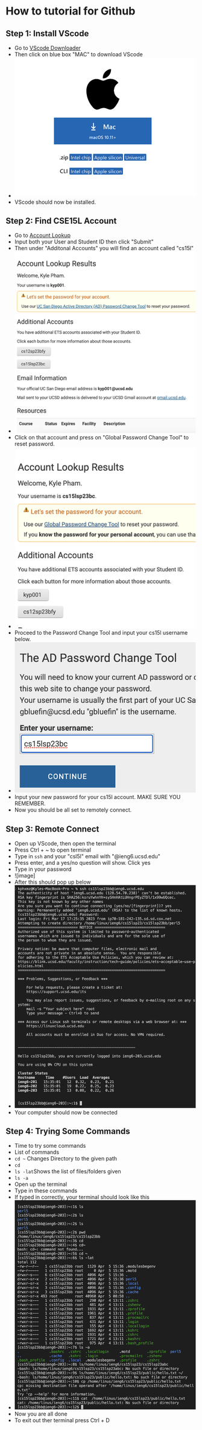 # How to tutorial for Github
## Step 1: Install VScode
* Go to [VScode Downloader](https://code.visualstudio.com/download)
* Then click on blue box "MAC" to download VScode
* ![image](download.png)
* VScode should now be installed.
## Step 2: Find CSE15L Account
* Go to [Account Lookup](https://sdacs.ucsd.edu/~icc/index.php)
* Input both your User and Student ID then click "Submit"
* Then under "Additonal Accounts" you will find an account called "cs15l"
* ![image](result.png)
* Click on that account and press on "Global Password Change Tool" to reset password.
* ![image](lookup.png)
* Proceed to the Password Change Tool and input your cs15l username below.
* ![image](passwordc.png)
* Input your new password for your cs15l account. MAKE SURE YOU REMEMBER.
* Now you should be all set to remotely connect.
## Step 3: Remote Connect
* Open up VScode, then open the terminal
* Press Ctrl + ~ to open terminal
* Type in `ssh` and your "csl5l" email with "@ieng6.ucsd.edu"
* Press enter, and a yes/no question will show. Click yes
* Type in your password
* ![image]
* After this should pop up below
* ![image](remote.png)
* Your computer should now be connected
## Step 4: Trying Some Commands
* Time to try some commands
* List of commands
* `cd ~` Changes Directory to the given path
* `cd`
* `ls -lat`Shows the list of files/folders given
* `ls -a`
* Open up the terminal 
* Type in these commands
* If typed in correctly, your terminal should look like this
* ![image](commands.png)
* Now you are all done
* To exit out ther terminal press Ctrl + D

 
